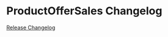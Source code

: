 # ProductOfferSales Changelog

[Release Changelog](https://github.com/spryker/product-offer-sales/releases)

